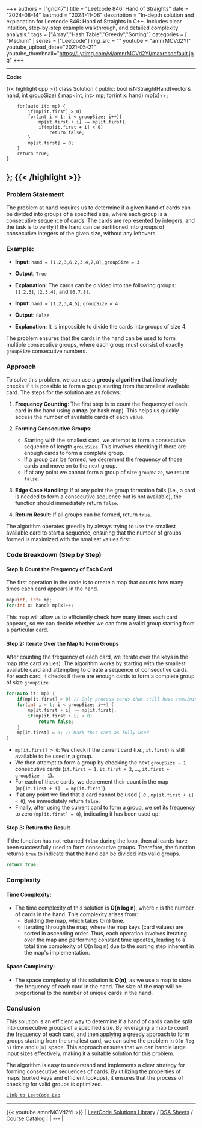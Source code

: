 
+++
authors = ["grid47"]
title = "Leetcode 846: Hand of Straights"
date = "2024-08-14"
lastmod = "2024-11-06"
description = "In-depth solution and explanation for Leetcode 846: Hand of Straights in C++. Includes clear intuition, step-by-step example walkthrough, and detailed complexity analysis."
tags = ["Array","Hash Table","Greedy","Sorting"]
categories = [
    "Medium"
]
series = ["Leetcode"]
img_src = ""
youtube = "amnrMCVd2YI"
youtube_upload_date="2021-05-21"
youtube_thumbnail="https://i.ytimg.com/vi/amnrMCVd2YI/maxresdefault.jpg"
+++



---
**Code:**

{{< highlight cpp >}}
class Solution {
public:
    bool isNStraightHand(vector<int>& hand, int groupSize) {
        map<int, int> mp;
        for(int x: hand) mp[x]++;
        
        for(auto it: mp) {
            if(mp[it.first] > 0)
            for(int i = 1; i < groupSize; i++){
                mp[it.first + i] -= mp[it.first];
                if(mp[it.first + i] < 0)
                    return false;
            }
            mp[it.first] = 0;
        }
        return true;
    }
};
{{< /highlight >}}
---

### Problem Statement

The problem at hand requires us to determine if a given hand of cards can be divided into groups of a specified size, where each group is a consecutive sequence of cards. The cards are represented by integers, and the task is to verify if the hand can be partitioned into groups of consecutive integers of the given size, without any leftovers.

### Example:
- **Input**: `hand = [1,2,3,6,2,3,4,7,8]`, `groupSize = 3`
- **Output**: `True`
- **Explanation**: The cards can be divided into the following groups: `[1,2,3]`, `[2,3,4]`, and `[6,7,8]`.

- **Input**: `hand = [1,2,3,4,5]`, `groupSize = 4`
- **Output**: `False`
- **Explanation**: It is impossible to divide the cards into groups of size 4.

The problem ensures that the cards in the hand can be used to form multiple consecutive groups, where each group must consist of exactly `groupSize` consecutive numbers.

### Approach

To solve this problem, we can use a **greedy algorithm** that iteratively checks if it is possible to form a group starting from the smallest available card. The steps for the solution are as follows:

1. **Frequency Counting**: The first step is to count the frequency of each card in the hand using a **map** (or hash map). This helps us quickly access the number of available cards of each value.

2. **Forming Consecutive Groups**: 
   - Starting with the smallest card, we attempt to form a consecutive sequence of length `groupSize`. This involves checking if there are enough cards to form a complete group.
   - If a group can be formed, we decrement the frequency of those cards and move on to the next group.
   - If at any point we cannot form a group of size `groupSize`, we return `false`.

3. **Edge Case Handling**: If at any point the group formation fails (i.e., a card is needed to form a consecutive sequence but is not available), the function should immediately return `false`.

4. **Return Result**: If all groups can be formed, return `true`.

The algorithm operates greedily by always trying to use the smallest available card to start a sequence, ensuring that the number of groups formed is maximized with the smallest values first.

### Code Breakdown (Step by Step)

#### Step 1: Count the Frequency of Each Card
The first operation in the code is to create a map that counts how many times each card appears in the hand.

```cpp
map<int, int> mp;
for(int x: hand) mp[x]++;
```

This map will allow us to efficiently check how many times each card appears, so we can decide whether we can form a valid group starting from a particular card.

#### Step 2: Iterate Over the Map to Form Groups
After counting the frequency of each card, we iterate over the keys in the map (the card values). The algorithm works by starting with the smallest available card and attempting to create a sequence of consecutive cards. For each card, it checks if there are enough cards to form a complete group of size `groupSize`.

```cpp
for(auto it: mp) {
    if(mp[it.first] > 0) // Only process cards that still have remaining frequency
    for(int i = 1; i < groupSize; i++) {
        mp[it.first + i] -= mp[it.first];
        if(mp[it.first + i] < 0)
            return false;
    }
    mp[it.first] = 0; // Mark this card as fully used
}
```

- `mp[it.first] > 0`: We check if the current card (i.e., `it.first`) is still available to be used in a group.
- We then attempt to form a group by checking the next `groupSize - 1` consecutive cards (`it.first + 1`, `it.first + 2`, ..., `it.first + groupSize - 1`).
- For each of these cards, we decrement their count in the map (`mp[it.first + i] -= mp[it.first]`).
- If at any point we find that a card cannot be used (i.e., `mp[it.first + i] < 0`), we immediately return `false`.
- Finally, after using the current card to form a group, we set its frequency to zero (`mp[it.first] = 0`), indicating it has been used up.

#### Step 3: Return the Result
If the function has not returned `false` during the loop, then all cards have been successfully used to form consecutive groups. Therefore, the function returns `true` to indicate that the hand can be divided into valid groups.

```cpp
return true;
```

### Complexity

#### Time Complexity:
- The time complexity of this solution is **O(n log n)**, where `n` is the number of cards in the hand. This complexity arises from:
  - Building the map, which takes O(n) time.
  - Iterating through the map, where the map keys (card values) are sorted in ascending order. Thus, each operation involves iterating over the map and performing constant time updates, leading to a total time complexity of O(n log n) due to the sorting step inherent in the map's implementation.

#### Space Complexity:
- The space complexity of this solution is **O(n)**, as we use a map to store the frequency of each card in the hand. The size of the map will be proportional to the number of unique cards in the hand.

### Conclusion

This solution is an efficient way to determine if a hand of cards can be split into consecutive groups of a specified size. By leveraging a map to count the frequency of each card, and then applying a greedy approach to form groups starting from the smallest card, we can solve the problem in `O(n log n)` time and `O(n)` space. This approach ensures that we can handle large input sizes effectively, making it a suitable solution for this problem.

The algorithm is easy to understand and implements a clear strategy for forming consecutive sequences of cards. By utilizing the properties of maps (sorted keys and efficient lookups), it ensures that the process of checking for valid groups is optimized.

[`Link to LeetCode Lab`](https://leetcode.com/problems/hand-of-straights/description/)

---
{{< youtube amnrMCVd2YI >}}
| [LeetCode Solutions Library](https://grid47.xyz/leetcode/) / [DSA Sheets](https://grid47.xyz/sheets/) / [Course Catalog](https://grid47.xyz/courses/) |
| --- |

